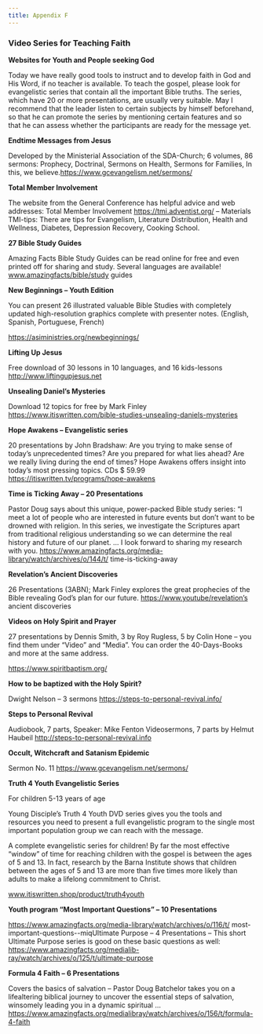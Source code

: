 ```yaml
---
title: Appendix F
---
```


### Video Series for Teaching Faith

**Websites for Youth and People seeking God**

Today we have really good tools to instruct and to develop faith in God and His Word, if no teacher is available. To teach the gospel, please look for evangelistic series that contain all the important Bible truths. The series, which have 20 or more presentations, are usually very suitable. May I recommend that the leader listen to certain subjects by himself beforehand, so that he can promote the series by mentioning certain features and so that he can assess whether the participants are ready for the message yet.

**Endtime Messages from Jesus**

Developed by the Ministerial Association of the SDA-Church; 6 volumes, 86 sermons: Prophecy, Doctrinal, Sermons on Health, Sermons for Families, In this, we believe.https://www.gcevangelism.net/sermons/

**Total Member Involvement**

The website from the General Conference has helpful advice and web addresses: Total Member Involvement https://tmi.adventist.org/ – Materials TMI-tips: There are tips for Evangelism, Literature Distribution, Health and Wellness, Diabetes, Depression Recovery, Cooking School.

**27 Bible Study Guides**

Amazing Facts Bible Study Guides can be read online for free and even printed off for sharing and study. Several languages are available! www.amazingfacts/bible/study guides

**New Beginnings – Youth Edition**

You can present 26 illustrated valuable Bible Studies with completely updated high-resolution graphics complete with presenter notes. (English, Spanish, Portuguese, French)

https://asiministries.org/newbeginnings/

**Lifting Up Jesus**

Free download of 30 lessons in 10 languages, and 16 kids-lessons http://www.liftingupjesus.net

**Unsealing Daniel’s Mysteries**

Download 12 topics for free by Mark Finley https://www.itiswritten.com/bible-studies-unsealing-daniels-mysteries

**Hope Awakens – Evangelistic series**

20 presentations by John Bradshaw: Are you trying to make sense of today’s unprecedented times? Are you prepared for what lies ahead? Are we really living during the end of times? Hope Awakens offers insight into today’s most pressing topics. CDs $ 59.99 https://itiswritten.tv/programs/hope-awakens

**Time is Ticking Away – 20 Presentations**

Pastor Doug says about this unique, power-packed Bible study series: “I meet a lot of people who are interested in future events but don’t want to be drowned with religion. In this series, we investigate the Scriptures apart from traditional religious understanding so we can determine the real history and future of our planet. ... I look forward to sharing my research with you. https://www.amazingfacts.org/media-library/watch/archives/o/144/t/ time-is-ticking-away

**Revelation’s Ancient Discoveries**

26 Presentations (3ABN); Mark Finley explores the great prophecies of the Bible revealing God’s plan for our future. https://www.youtube/revelation’s ancient discoveries

**Videos on Holy Spirit and Prayer**

27 presentations by Dennis Smith, 3 by Roy Rugless, 5 by Colin Hone – you find them under “Video” and “Media”. You can order the 40-Days-Books and more at the same address.

https://www.spiritbaptism.org/

**How to be baptized with the Holy Spirit?**

Dwight Nelson – 3 sermons https://steps-to-personal-revival.info/

**Steps to Personal Revival**

Audiobook, 7 parts, Speaker: Mike Fenton Videosermons, 7 parts by Helmut Haubeil http://steps-to-personal-revival.info

**Occult, Witchcraft and Satanism Epidemic**

Sermon No. 11 https://www.gcevangelism.net/sermons/

**Truth 4 Youth Evangelistic Series**

For children 5-13 years of age

Young Disciple’s Truth 4 Youth DVD series gives you the tools and resources you need to present a full evangelistic program to the single most important population group we can reach with the message.

A complete evangelistic series for children! By far the most effective “window” of time for reaching children with the gospel is between the ages of 5 and 13. In fact, research by the Barna Institute shows that children between the ages of 5 and 13 are more than five times more likely than adults to make a lifelong commitment to Christ.

www.itiswritten.shop/product/truth4youth

**Youth program “Most Important Questions” – 10 Presentations**

https://www.amazingfacts.org/media-library/watch/archives/o/116/t/ most-important-questions--miqUltimate Purpose – 4 Presentations – This short Ultimate Purpose series is good on these basic questions as well: https://www.amazingfacts.org/medialib-ray/watch/archives/o/125/t/ultimate-purpose

**Formula 4 Faith – 6 Presentations**

Covers the basics of salvation – Pastor Doug Batchelor takes you on a lifealtering biblical journey to uncover the essential steps of salvation, winsomely leading you in a dynamic spiritual ... https://www.amazingfacts.org/medialibray/watch/archives/o/156/t/formula-4-faith